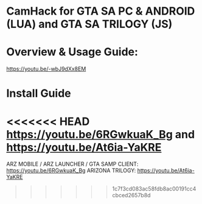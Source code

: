 # CamHack for GTA SA PC & ANDROID (LUA) and GTA SA TRILOGY (JS)

# Overview & Usage Guide: 
https://youtu.be/-wbJ9dXx8EM

# Install Guide
<<<<<<< HEAD
https://youtu.be/6RGwkuaK_Bg and https://youtu.be/At6ia-YaKRE
=======
ARZ MOBILE / ARZ LAUNCHER / GTA SAMP CLIENT:
https://youtu.be/6RGwkuaK_Bg
ARIZONA TRILOGY:
https://youtu.be/At6ia-YaKRE
>>>>>>> 1c7f3cd083ac58fdb8ac00191cc4cbced2657b8d


